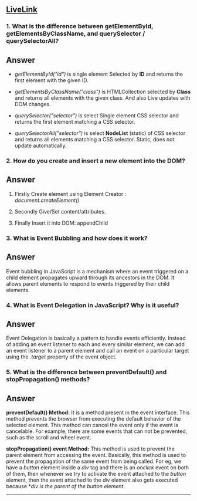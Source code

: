 ## [LiveLink](https://rakibislam22.github.io/emergency-Hotline/ "LiveLink")


### 1. What is the difference between getElementById, getElementsByClassName, and querySelector / querySelectorAll?

**Answer**
-

* *getElementById("id")* is single element Selected by **ID** and returns the first element with the given ID.

* *getElementsByClassName("class")* is HTMLCollection selected by **Class** and returns all elements with the given class. And also Live updates with DOM changes.

* *querySelector("selector")* is select Single element	CSS selector and returns the first element matching a CSS selector.

* *querySelectorAll("selector")* is select **NodeList** (static) of CSS selector and returns all elements matching a CSS selector. Static, does not update automatically.


### 2. How do you create and insert a new element into the DOM?

**Answer**
-

1. Firstly Create element using Element Creator : *document.createElement()*

2. Secondly Give/Set content/attributes.

3. Finally Insert it into DOM: appendChild


### 3. What is Event Bubbling and how does it work?

**Answer**
-

Event bubbling in JavaScript is a mechanism where an event triggered on a child element propagates upward through its ancestors in the DOM. It allows parent elements to respond to events triggered by their child elements.


### 4. What is Event Delegation in JavaScript? Why is it useful?

**Answer**
-

Event Delegation is basically a pattern to handle events efficiently. Instead of adding an event listener to each and every similar element, we can add an event listener to a parent element and call an event on a particular target using the *.target* property of the event object.


### 5. What is the difference between preventDefault() and stopPropagation() methods?

**Answer** 
-

**preventDefault() Method:** It is a method present in the event interface. This method prevents the browser from executing the default behavior of the selected element. This method can cancel the event only if the event is cancelable. For example, there are some events that can not be prevented, such as the scroll and wheel event.

**stopPropagation() event Method:** This method is used to prevent the parent element from accessing the event. Basically, this method is used to prevent the propagation of the same event from being called. For eg,  we have a *button* element inside a *div* tag and there is an *onclick* event on both of them, then whenever we try to activate the event attached to the *button* element, then the event attached to the *div* element also gets executed because **div is the parent of the button element*.


---